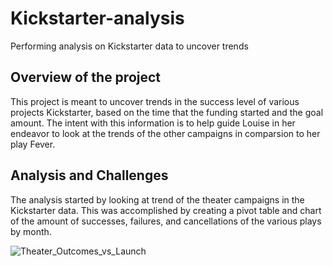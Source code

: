 # Kickstarter-analysis
Performing analysis on Kickstarter data to uncover trends

## Overview of the project
This project is meant to uncover trends in the success level of various projects Kickstarter, based on the time that the funding started and the goal amount. The intent with this information is to help guide Louise in her endeavor to look at the trends of the other campaigns in comparsion to her play Fever.

## Analysis and Challenges
The analysis started by looking at trend of the theater campaigns in the Kickstarter data. This was accomplished by creating a pivot table and chart of the amount of successes, failures, and cancellations of the various plays by month. 

![Theater_Outcomes_vs_Launch](https://user-images.githubusercontent.com/87716330/133005933-80391064-d03c-4e92-ba0f-f9c4aa9aca7c.png)


